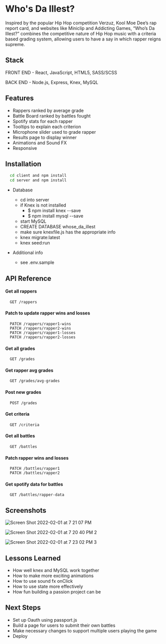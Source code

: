 
# Who's Da Illest?

Inspired by the popular Hip Hop competition Verzuz, Kool Moe Dee’s rap report card, and websites like Miniclip and Addicting Games, “Who’s Da Illest?” combines the competitive nature of Hip Hop music with a criteria based grading system, allowing users to have a say in which rapper reigns supreme.


## Stack

FRONT END - React, JavaScript, HTML5, SASS/SCSS

BACK END - Node.js, Express, Knex, MySQL

## Features

- Rappers ranked by average grade
- Battle Board ranked by battles fought
- Spotify stats for each rapper
- Tooltips to explain each criterion
- Microphone slider used to grade rapper
- Results page to display winner
- Animations and Sound FX
- Responsive


## Installation

```bash
  cd client and npm install
  cd server and npm install
```
- Database
    - cd into server
    - if Knex is not installed
        - $ npm install knex --save
        - $ npm install mysql --save
    - start MySQL
    - CREATE DATABASE whose_da_illest
    - make sure knexfile.js has the appropriate info
    - knex migrate:latest
    - knex seed:run

- Additional info
    - see .env.sample
## API Reference

#### Get all rappers

```http
  GET /rappers
```

#### Patch to update rapper wins and losses
```http
  PATCH /rappers/rapper1-wins
  PATCH /rappers/rapper2-wins
  PATCH /rappers/rapper1-losses
  PATCH /rappers/rapper2-losses
```

#### Get all grades

```http
  GET /grades
```

#### Get rapper avg grades

```http
  GET /grades/avg-grades
```

#### Post new grades

```http
  POST /grades
```

#### Get criteria

```http
  GET /criteria
```

#### Get all battles

```http
  GET /battles
```

#### Patch rapper wins and losses

```http
  PATCH /battles/rapper1
  PATCH /battles/rapper2
```

#### Get spotify data for battles

```http
  GET /battles/rapper-data
```





## Screenshots

![Screen Shot 2022-02-01 at 7 21 07 PM](https://user-images.githubusercontent.com/93886898/152279523-1a947b71-55cc-4b7f-b4f5-acce45157157.jpg)

![Screen Shot 2022-02-01 at 7 20 40 PM 2](https://user-images.githubusercontent.com/93886898/152279527-95ff1ac7-acc6-4c76-a94a-7c5cb97c6a02.jpg)

![Screen Shot 2022-02-01 at 7 23 02 PM 3](https://user-images.githubusercontent.com/93886898/152279535-3e0abac2-4126-468e-9faa-f0d18e8ad08a.jpg)


## Lessons Learned

- How well knex and MySQL work together
- How to make more exciting animations
- How to use sound fx onClick
- How to use state more effectively
- How fun building a passion project can be

## Next Steps

- Set up Oauth using passport.js
- Build a page for users to submit their own battles
- Make necessary changes to support multiple users playing the game
- Deploy